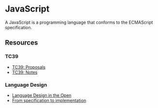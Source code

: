 # JavaScript

A JavaScript is a programming language that conforms to the ECMAScript specification.

## Resources

### TC39

- [TC39: Proposals](https://github.com/tc39/proposals)
- [TC39: Notes](https://github.com/tc39/notes)

### Language Design

- [Language Design in the Open](https://www.youtube.com/watch?v=RJBdLelTUls)
- [From specification to implementation](https://www.youtube.com/watch?v=uSkiDxb0m0Y)
